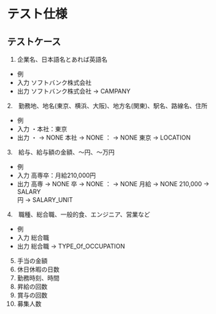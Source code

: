 # テスト仕様

## テストケース

1. 企業名、日本語名とあれば英語名
+ 例
 + 入力
 ソフトバンク株式会社
 + 出力
 ソフトバンク株式会社	->	CAMPANY

2.　勤務地、地名(東京、横浜、大阪)、地方名(関東)、駅名、路線名、住所
+ 例
 + 入力
 ・本社：東京
 + 出力
 ・	->	NONE
 本社	->	NONE
 ：	->	NONE
 東京	->	LOCATION

3.　給与、給与額の金額、〜円、〜万円

+ 例
 + 入力
 高専卒：月給210,000円
 + 出力
 高専	->	NONE
 卒		->	NONE
 ：		->	NONE
 月給		->	NONE
 210,000	->	SALARY	
 円		->	SALARY_UNIT

4.　職種、総合職、一般的食、エンジニア、営業など
+ 例
 + 入力
 総合職
 + 出力
 総合職	-> 	TYPE_Of_OCCUPATION

5. 手当の金額
6. 休日休暇の日数
7. 勤務時刻、時間
8. 昇給の回数
9. 賞与の回数
10. 募集人数







